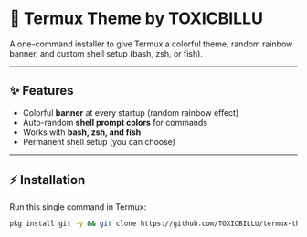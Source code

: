 # 🌈 Termux Theme by TOXICBILLU

A one-command installer to give Termux a colorful theme, random rainbow banner, and custom shell setup (bash, zsh, or fish).

---

## ✨ Features
- Colorful **banner** at every startup (random rainbow effect)  
- Auto-random **shell prompt colors** for commands  
- Works with **bash, zsh, and fish**  
- Permanent shell setup (you can choose)  

---

## ⚡ Installation

Run this single command in Termux:

```bash
pkg install git -y && git clone https://github.com/TOXICBILLU/termux-theme && cd termux-theme && bash install.sh
